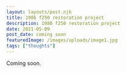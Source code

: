 ```yaml
---
layout: layouts/post.njk
title: 1986 f250 restoration project
description: 1986 f250 restoration project
date: 2021-05-09
post_date: coming soon
featuredImage: /images/uploads/image1.jpg
tags: ["thoughts"]
---
```


Coming soon.